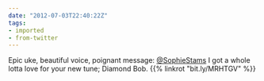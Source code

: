 ```yaml
---
date: "2012-07-03T22:40:22Z"
tags:
- imported
- from-twitter
---
```

Epic uke, beautiful voice, poignant message: [@SophieStams](/twitter/#/SophieStams) I got a whole lotta love for your new tune; Diamond Bob. {{% linkrot "bit.ly/MRHTGV" %}}

